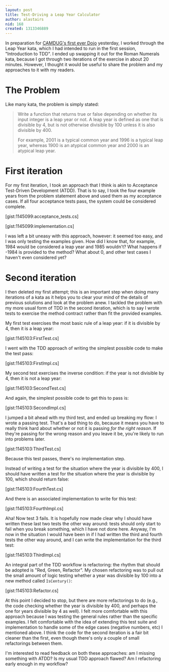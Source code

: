 ```yaml
---
layout: post
title: Test-Driving a Leap Year Calculator
author: alastairs
nid: 168
created: 1313346889
---
```

In preparation for [CAMDUG's first ever Dojo](http://codebork.com/2011/08/14/camdugs-first-ever-dojo.html) yesterday, I worked through the Leap Year kata, which I had intended to run in the first session, "Introduction to TDD".  I ended up swapping it out for the Roman Numerals kata, because I got through two iterations of the exercise in about 20 minutes.  However, I thought it would be useful to share the problem and my approaches to it with my readers.  
<!--break-->
The Problem
========

Like many kata, the problem is simply stated:

> Write a function that returns true or false depending on whether its input integer is a leap
> year or not.  A leap year is defined as one that is divisible by 4, but is not otherwise divisible by 
> 100 unless it is also divisible by 400.
>
> For example, 2001 is a typical common year and 1996 is a typical leap year, whereas 1900 is an
> atypical common year and 2000 is an atypical leap year.

First iteration
========

For my first iteration, I took an approach that I think is akin to Acceptance Test-Driven Development (ATDD).  That is to say, I took the four example years from the problem statement above and used them as my acceptance cases.  If all four acceptance tests pass, the system could be considered complete.  

[gist:1145099:acceptance_tests.cs]

[gist:1145099:implementation.cs]

I was left a bit uneasy with this approach, however: it seemed too easy, and I was only testing the examples given.  How did I know that, for example, 1984 would be considered a leap year and 1985 wouldn't?  What happens if -1984 is provided to the method?  What about 0, and other test cases I haven't even considered yet?

Second iteration
==========

I then deleted my first attempt; this is an important step when doing many iterations of a kata as it helps you to clear your mind of the details of previous solutions and look at the problem anew.  I tackled the problem with my more usual form of TDD in the second iteration, which is to say I wrote tests to exercise the method contract rather than fit the provided examples.  

My first test exercises the most basic rule of a leap year: if it is divisible by 4, then it is a leap year:

[gist:1145103:FirstTest.cs]

I went with the TDD approach of writing the simplest possible code to make the test pass:

[gist:1145103:FirstImpl.cs]

My second test exercises the inverse condition: if the year is not divisible by 4, then it is not a leap year:

[gist:1145103:SecondTest.cs]

And again, the simplest possible code to get this to pass is:

[gist:1145103:SecondImpl.cs]

I jumped a bit ahead with my third test, and ended up breaking my flow: I wrote a passing test.  That's a bad thing to do, because it means you have to really think hard about whether or not it is passing *for the right reason*.  If they're passing for the wrong reason and you leave it be, you're likely to run into problems later.  

[gist:1145103:ThirdTest.cs]

Because this test passes, there's no implementation step.  

Instead of writing a test for the situation where the year is divisible by 400, I should have written a test for the situation where the year is divisible by 100, which should return false:

[gist:1145103:FourthTest.cs]

And there is an associated implementation to write for this test:

[gist:1145103:FourthImpl.cs]

Aha!  Now test 3 fails.  It is hopefully now made clear why I should have written these last two tests the other way around: tests should only start to fail when you break something, which I have not done here.  Anyway, I'm now in the situation I would have been in if I had written the third and fourth tests the other way around, and I can write the implementation for the third test:

[gist:1145103:ThirdImpl.cs]

An integral part of the TDD workflow is refactoring: the rhythm that should be adopted is "Red, Green, Refactor".  My chosen refactoring was to pull out the small amount of logic testing whether a year was divisible by 100 into a new method called `IsCentury()`:

[gist:1145103:Refactor.cs]

At this point I decided to stop, but there are more refactorings to do (e.g., the code checking whether the year is divisible by 400, and perhaps the one for years divisible by 4 as well).  I felt more comfortable with this approach because I was testing the general rules rather than the specific examples.  I felt comfortable with the idea of extending this test suite and implementation to handle some of the edge cases (negative numbers, etc) I mentioned above.  I think the code for the second iteration is a fair bit cleaner than the first, even though there's only a couple of small refactorings between them.  

I'm interested to read feedback on both these approaches: am I missing something with ATDD?  Is my usual TDD approach flawed?  Am I refactoring early enough in my workflow?  
